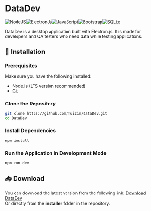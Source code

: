 # DataDev
<img alt="NodeJS" src="https://img.shields.io/badge/node.js-%2343853D.svg?style=for-the-badge&logo=node-dot-js&logoColor=white"/><img alt="ElectronJs" src="https://img.shields.io/badge/Electron-191970?style=for-the-badge&logo=Electron&logoColor=white"/><img alt="JavaScript" src="https://img.shields.io/badge/javascript-%23323330.svg?style=for-the-badge&logo=javascript&logoColor=%23F7DF1E"/><img alt="Bootstrap" src="https://img.shields.io/badge/bootstrap-%23563D7C.svg?style=for-the-badge&logo=bootstrap&logoColor=white"/><img alt="SQLite" src ="https://img.shields.io/badge/sqlite-%2307405e.svg?style=for-the-badge&logo=sqlite&logoColor=white"/>

DataDev is a desktop application built with Electron.js. It is made for developers and QA testers who need data while testing applications.

## 🚀 Installation

### Prerequisites
Make sure you have the following installed:
- [Node.js](https://nodejs.org/) (LTS version recommended)
- [Git](https://git-scm.com/)

### Clone the Repository
```sh
git clone https://github.com/Tuizim/DataDev.git
cd DataDev
```

### Install Dependencies
```sh
npm install
```

### Run the Application in Development Mode
```sh
npm run dev
```

## 📥 Download
You can download the latest version from the following link:
[Download DataDev](https://github.com/Tuizim/DataDev/raw/main/installer/DataDev%201.0.1.msi)  
Or directly from the **installer** folder in the repository.

